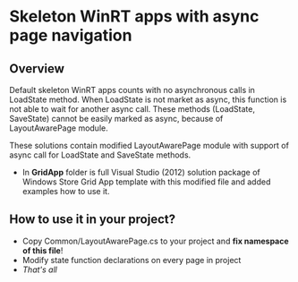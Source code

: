 Skeleton WinRT apps with async page navigation 
====================

Overview
--------------

Default skeleton WinRT apps counts with no asynchronous calls in LoadState method. When LoadState is not market as async, this function is not able to wait for another async call. 
These methods (LoadState, SaveState) cannot be easily marked as async, because of LayoutAwarePage module. 

These solutions contain modified LayoutAwarePage module with support of async call for LoadState and SaveState methods.

- In **GridApp** folder is full Visual Studio (2012) solution package of Windows Store Grid App template with this modified file and added examples how to use it.

How to use it in your project?
--------------
- Copy Common/LayoutAwarePage.cs to your project and **fix namespace of this file**!  
- Modify state function declarations on every page in project
- *That's all* 



